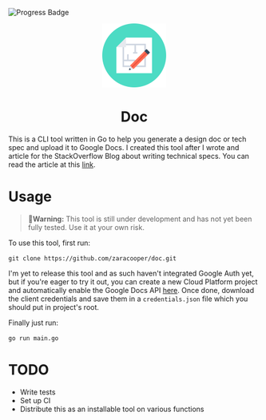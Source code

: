 ![Progress Badge](https://img.shields.io/badge/development-in%20progress-yellow)
<p align="center">
    <img width="128" height="128" src="images/doc.png" alt="centered image" />
</p>

<h1 align="center">Doc</h1>

This is a CLI tool written in Go to help you generate a design doc or tech spec and upload it to Google Docs. I created this tool after I wrote and article for the StackOverflow Blog about writing technical specs. You can read the article at this [link](https://stackoverflow.blog/2020/04/06/a-practical-guide-to-writing-technical-specs/). 

# Usage
> 🔺**Warning:** This tool is still under development and has not yet been fully tested. Use it at your own risk. 

To use this tool, first run:
```
git clone https://github.com/zaracooper/doc.git
```

I'm yet to release this tool and as such haven't integrated Google Auth yet, but if you're eager to try it out, you can create a new Cloud Platform project and automatically enable the Google Docs API [here](https://console.developers.google.com/projectcreate). Once done, download the client credentials and save them in a `credentials.json` file which you should put in project's root. 

Finally just run:
```
go run main.go
```

# TODO
- Write tests
- Set up CI
- Distribute this as an installable tool on various functions
